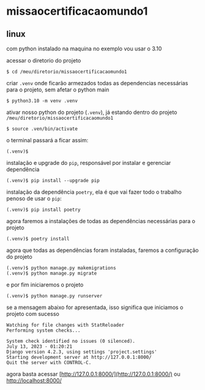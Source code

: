 # missaocertificacaomundo1

## linux

com python instalado na maquina
no exemplo vou usar o 3.10

acessar o diretorio do projeto
```
$ cd /meu/diretorio/missaocertificacaomundo1
```

criar `.venv` onde ficarão armezados todas as dependencias necessárias para o projeto, sem afetar o python main
```
$ python3.10 -m venv .venv
```

ativar nosso python do projeto (`.venv`), já estando dentro do projeto `/meu/diretorio/missaocertificacaomundo1`
```
$ source .ven/bin/activate
```

o terminal passará a ficar assim:
```
(.venv)$
```

instalação e upgrade do `pip`, responsável por instalar e gerenciar dependência
```
(.venv)$ pip install --upgrade pip
```

instalação da dependência `poetry`, ela é que vai fazer todo o trabalho penoso de usar o `pip`:
```
(.venv)$ pip install poetry
```

agora faremos a instalações de todas as dependências necessárias para o projeto
```
(.venv)$ poetry install
```

agora que todas as dependências foram instaladas, faremos a configuração do projeto
```
(.venv)$ python manage.py makemigrations
(.venv)$ python manage.py migrate
```

e por fim iniciaremos o projeto
```
(.venv)$ python manage.py runserver
```

se a mensagem abaixo for apresentada, isso significa que iniciamos o projeto com sucesso
```
Watching for file changes with StatReloader
Performing system checks...

System check identified no issues (0 silenced).
July 13, 2023 - 01:20:21
Django version 4.2.3, using settings 'project.settings'
Starting development server at http://127.0.0.1:8000/
Quit the server with CONTROL-C.
```

agora basta acessar [http://127.0.0.1:8000/](http://127.0.0.1:8000/) ou [http://localhost:8000/](http://localhost:8000/)